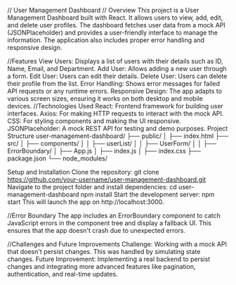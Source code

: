// User Management Dashboard
 // Overview
This project is a User Management Dashboard built with React. It allows users to view, add, edit, and delete user profiles. The dashboard fetches user data from a mock API (JSONPlaceholder) and provides a user-friendly interface to manage the information. The application also includes proper error handling and responsive design.

//Features
View Users: Displays a list of users with their details such as ID, Name, Email, and Department.
Add User: Allows adding a new user through a form.
Edit User: Users can edit their details.
Delete User: Users can delete their profile from the list.
Error Handling: Shows error messages for failed API requests or any runtime errors.
Responsive Design: The app adapts to various screen sizes, ensuring it works on both desktop and mobile devices.
//Technologies Used
React: Frontend framework for building user interfaces.
Axios: For making HTTP requests to interact with the mock API.
CSS: For styling components and making the UI responsive.
JSONPlaceholder: A mock REST API for testing and demo purposes.
Project Structure
user-management-dashboard/
├── public/
│   ├── index.html
├── src/
│   ├── components/
│   │   ├── userList/
│   │   ├── UserForm/
│   │   ├── ErrorBoundary/
│   ├── App.js
│   ├── index.js
│   ├── index.css
├── package.json
└── node_modules/

Setup and Installation
Clone the repository:
git clone https://github.com/your-username/user-management-dashboard.git
Navigate to the project folder and install dependencies:
cd user-management-dashboard
npm install
Start the development server:
npm start
This will launch the app on http://localhost:3000.

//Error Boundary
The app includes an ErrorBoundary component to catch JavaScript errors in the component tree and display a fallback UI. This ensures that the app doesn't crash due to unexpected errors.

//Challenges and Future Improvements
Challenge: Working with a mock API that doesn't persist changes. This was handled by simulating state changes.
Future Improvement: Implementing a real backend to persist changes and integrating more advanced features like pagination, authentication, and real-time updates.